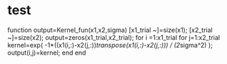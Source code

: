 # test
 
 
function output=Kernel_fun(x1,x2,sigma)
[x1_trial ~]=size(x1);
[x2_trial ~]=size(x2);
output=zeros(x1_trial,x2_trial);
for i =1:x1_trial
    for j=1:x2_trial
        kernel=exp( -1*((x1(i,:)-x2(j,:))*transpose(x1(i,:)-x2(j,:))) / (2*sigma^2) );
        output(i,j)=kernel;
    end
end
